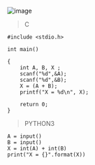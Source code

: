    ![image](https://github.com/lufffe/Beecrowd/assets/90646635/f60c7458-66df-439c-8907-28d7056a317a)

>C

    #include <stdio.h>

    int main() 
    
    {
        int A, B, X ;
        scanf("%d",&A); 
        scanf("%d",&B);
        X = (A + B);
        printf("X = %d\n", X);

        return 0;
    }


>PYTHON3
    
    A = input()
    B = input()
    X = int(A) + int(B)
    print("X = {}".format(X))
